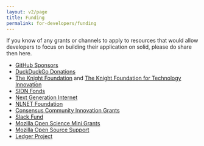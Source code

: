 ```yaml
---
layout: v2/page
title: Funding
permalink: for-developers/funding
---
```


If you know of any grants or channels to apply to resources that would allow developers to focus on building their application on solid, please do share then here.

* [GitHub Sponsors](https://github.com/sponsors)
* [DuckDuckGo Donations](https://duckduckgo.com/donations)
* [The Knight Foundation](https://knightfoundation.org) and [The Knight Foundation for Technology Innovation](https://knightfoundation.org/programs/technology)
* [SIDN Fonds](https://www.sidnfonds.nl/excerpt/)
* [Next Generation Internet](https://www.ngi.eu)
* [NLNET Foundation](https://nlnet.nl)
* [Consensus Community Innovation Grants](http://agree.org/)
* [Slack Fund](https://slack.com/developers/fund)
* [Mozilla Open Science Mini Grants](https://docs.google.com/document/d/1EJXg9G01CG7dBRbmbZzFnB9Bex2ibAVza_4xE8iqQqI/edit)
* [Mozilla Open Source Support](https://www.mozilla.org/en-US/moss/)
* [Ledger Project](https://ledgerproject.eu)
